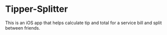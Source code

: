 # Tipper-Splitter

This is an iOS app that helps calculate tip and total for a service bill and split between friends.

<blockquote class="imgur-embed-pub" lang="en" data-id="a/rLkXHmV"><a href="//imgur.com/rLkXHmV"></a></blockquote><script async src="//s.imgur.com/min/embed.js" charset="utf-8"></script>
